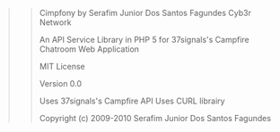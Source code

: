 >> Cimpfony by Serafim Junior Dos Santos Fagundes Cyb3r Network
>>
>> An API Service Library in PHP 5 for 37signals's Campfire Chatroom Web Application
>> 
>> MIT License
>>
>> Version 0.0
>> 
>> Uses 37signals's Campfire API
>> Uses CURL librairy
>>
>> Copyright (c) 2009-2010 Serafim Junior Dos Santos Fagundes